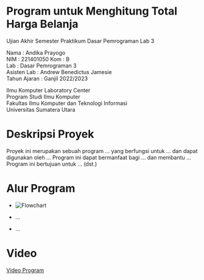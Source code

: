 # Program untuk Menghitung Total Harga Belanja
Ujian Akhir Semester Praktikum Dasar Pemrograman Lab 3  

Nama : Andika Prayogo  
NIM  : 221401050 
Kom  : B  
Lab  : Dasar Pemrograman 3  
Asisten Lab : Andrew Benedictus Jamesie  
Tahun Ajaran : Ganjil 2022/2023  

Ilmu Komputer Laboratory Center  
Program Studi Ilmu Komputer  
Fakultas Ilmu Komputer dan Teknologi Informasi  
Universitas Sumatera Utara  

# Deskripsi Proyek
Proyek ini merupakan sebuah program ... yang berfungsi untuk ... dan dapat digunakan oleh ... Program ini dapat bermanfaat bagi ... dan membantu ... Program ini bertujuan untuk ... (dst.)

# Alur Program
- ![Flowchart](file:///C:/Users/ASUS/Downloads/flow_page-0001.webp)


- ...
- ...

# Video
[Video Program](https://www.youtube.com "Program Analisis ...")
